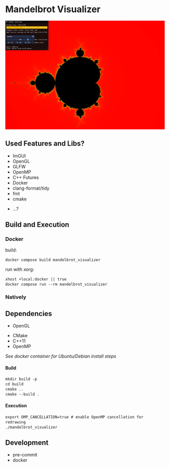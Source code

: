 # Mandelbrot Visualizer

![Screenshot](./docs/screenshot.png)

## Used Features and Libs?

- ImGUI
- OpenGL
- GLFW
- OpenMP
- C++ Futures
- Docker
- clang-format/tidy
- fmt
- cmake
<!-- - Cuda -->
- ...?

## Build and Execution

### Docker

build:

```
docker compose build mandelbrot_visualizer
```

run with xorg:

```
xhost +local:docker || true
docker compose run --rm mandelbrot_visualizer
```

### Natively

## Dependencies

- OpenGL
<!-- - Cuda -->
- CMake
- C++11
- OpenMP

_See docker container for Ubuntu/Debian install steps_

#### Build

```
mkdir build -p
cd build
cmake ..
cmake --build .
```

#### Execution

```
export OMP_CANCELLATION=true # enable OpenMP cancellation for redrawing
./mandelbrot_visualizer
```

## Development

- pre-commit
- docker
